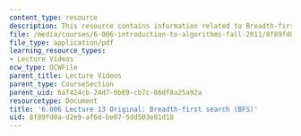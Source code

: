 ```yaml
---
content_type: resource
description: This resource contains information related to Breadth-first search (BFS).
file: /media/courses/6-006-introduction-to-algorithms-fall-2011/8f89fd0ad2e9af6dbe075dd503e81d18_MIT6_006F11_lec13_orig.pdf
file_type: application/pdf
learning_resource_types:
- Lecture Videos
ocw_type: OCWFile
parent_title: Lecture Videos
parent_type: CourseSection
parent_uid: 6af424cb-24d7-0b69-cb7c-86df8a25a92a
resourcetype: Document
title: '6.006 Lecture 13 Original: Breadth-first search (BFS)'
uid: 8f89fd0a-d2e9-af6d-be07-5dd503e81d18
---
```


